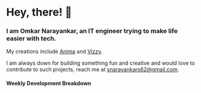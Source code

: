 # Hey, there! 👋

### I am Omkar Narayankar, an IT engineer trying to make life easier with tech.

My creations include [Anima](https://www.animaa.vercel.app/) and [Vizzy](https://vizzyy.vercel.app).

I am always down for building something fun and creative and would love to contribute to such projects, reach me at snarayankars62@gmail.com.

#### Weekly Development Breakdown

<!--START_SECTION:waka-->
<!--END_SECTION:waka-->
